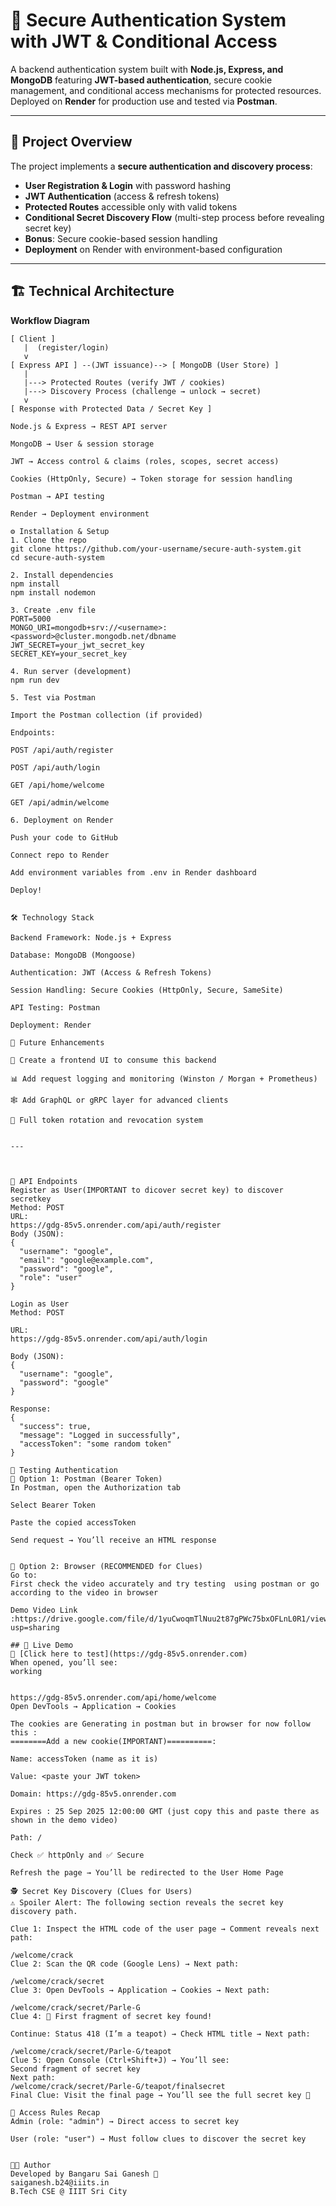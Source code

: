 # 🔐 Secure Authentication System with JWT & Conditional Access

A backend authentication system built with **Node.js, Express, and MongoDB** featuring **JWT-based authentication**, secure cookie management, and conditional access mechanisms for protected resources.  
Deployed on **Render** for production use and tested via **Postman**.

---

## 📌 Project Overview

The project implements a **secure authentication and discovery process**:
- **User Registration & Login** with password hashing
- **JWT Authentication** (access & refresh tokens)
- **Protected Routes** accessible only with valid tokens
- **Conditional Secret Discovery Flow** (multi-step process before revealing secret key)
- **Bonus**: Secure cookie-based session handling
- **Deployment** on Render with environment-based configuration

---

## 🏗️ Technical Architecture

**Workflow Diagram**

```text
[ Client ] 
   |  (register/login)
   v
[ Express API ] --(JWT issuance)--> [ MongoDB (User Store) ]
   |  
   |---> Protected Routes (verify JWT / cookies)
   |---> Discovery Process (challenge → unlock → secret)
   v
[ Response with Protected Data / Secret Key ]

Node.js & Express → REST API server

MongoDB → User & session storage

JWT → Access control & claims (roles, scopes, secret access)

Cookies (HttpOnly, Secure) → Token storage for session handling

Postman → API testing

Render → Deployment environment

⚙️ Installation & Setup
1. Clone the repo
git clone https://github.com/your-username/secure-auth-system.git
cd secure-auth-system

2. Install dependencies
npm install
npm install nodemon

3. Create .env file
PORT=5000
MONGO_URI=mongodb+srv://<username>:<password>@cluster.mongodb.net/dbname
JWT_SECRET=your_jwt_secret_key
SECRET_KEY=your_secret_key

4. Run server (development)
npm run dev

5. Test via Postman

Import the Postman collection (if provided)

Endpoints:

POST /api/auth/register

POST /api/auth/login

GET /api/home/welcome

GET /api/admin/welcome

6. Deployment on Render

Push your code to GitHub

Connect repo to Render

Add environment variables from .env in Render dashboard

Deploy!


🛠️ Technology Stack

Backend Framework: Node.js + Express

Database: MongoDB (Mongoose)

Authentication: JWT (Access & Refresh Tokens)

Session Handling: Secure Cookies (HttpOnly, Secure, SameSite)

API Testing: Postman

Deployment: Render

🚀 Future Enhancements

📱 Create a frontend UI to consume this backend

📊 Add request logging and monitoring (Winston / Morgan + Prometheus)

🕸️ Add GraphQL or gRPC layer for advanced clients

🔄 Full token rotation and revocation system


---



🔑 API Endpoints
Register as User(IMPORTANT to dicover secret key) to discover secretkey
Method: POST
URL:
https://gdg-85v5.onrender.com/api/auth/register
Body (JSON):
{
  "username": "google",
  "email": "google@example.com",
  "password": "google",
  "role": "user"
}

Login as User
Method: POST

URL:
https://gdg-85v5.onrender.com/api/auth/login

Body (JSON):
{
  "username": "google",
  "password": "google"
}

Response:
{
  "success": true,
  "message": "Logged in successfully",
  "accessToken": "some random token"
}

🧪 Testing Authentication
🔹 Option 1: Postman (Bearer Token)
In Postman, open the Authorization tab

Select Bearer Token

Paste the copied accessToken

Send request → You’ll receive an HTML response


🔹 Option 2: Browser (RECOMMENDED for Clues)
Go to:
First check the video accurately and try testing  using postman or go according to the video in browser

Demo Video Link :https://drive.google.com/file/d/1yuCwoqmTlNuu2t87gPWc75bxOFLnL0R1/view?usp=sharing

## 🚀 Live Demo
🔗 [Click here to test](https://gdg-85v5.onrender.com) 
When opened, you’ll see:
working


https://gdg-85v5.onrender.com/api/home/welcome
Open DevTools → Application → Cookies

The cookies are Generating in postman but in browser for now follow this :
========Add a new cookie(IMPORTANT)==========:

Name: accessToken (name as it is)

Value: <paste your JWT token>

Domain: https://gdg-85v5.onrender.com

Expires : 25 Sep 2025 12:00:00 GMT (just copy this and paste there as shown in the demo video)

Path: /

Check ✅ httpOnly and ✅ Secure

Refresh the page → You’ll be redirected to the User Home Page

🕵️ Secret Key Discovery (Clues for Users)
⚠️ Spoiler Alert: The following section reveals the secret key discovery path.

Clue 1: Inspect the HTML code of the user page → Comment reveals next path:

/welcome/crack
Clue 2: Scan the QR code (Google Lens) → Next path:

/welcome/crack/secret
Clue 3: Open DevTools → Application → Cookies → Next path:

/welcome/crack/secret/Parle-G
Clue 4: 🎉 First fragment of secret key found!

Continue: Status 418 (I’m a teapot) → Check HTML title → Next path:

/welcome/crack/secret/Parle-G/teapot
Clue 5: Open Console (Ctrl+Shift+J) → You’ll see:
Second fragment of secret key
Next path:
/welcome/crack/secret/Parle-G/teapot/finalsecret
Final Clue: Visit the final page → You’ll see the full secret key 🎯

🎯 Access Rules Recap
Admin (role: "admin") → Direct access to secret key

User (role: "user") → Must follow clues to discover the secret key


👨‍💻 Author
Developed by Bangaru Sai Ganesh 🚀
saiganesh.b24@iiits.in
B.Tech CSE @ IIIT Sri City

